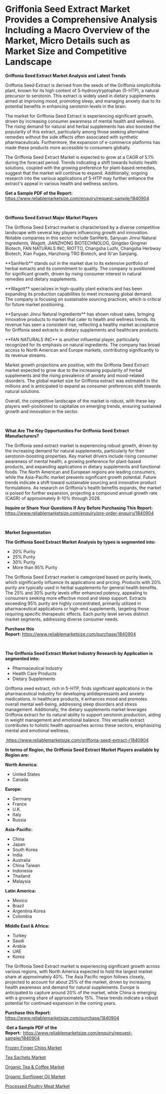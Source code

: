 <p><h1>Griffonia Seed Extract Market Provides a Comprehensive Analysis Including a Macro Overview of the Market, Micro Details such as Market Size and Competitive Landscape</h1></p><p><strong>Griffonia Seed Extract Market Analysis and Latest Trends</strong></p>
<p><p>Griffonia Seed Extract is derived from the seeds of the Griffonia simplicifolia plant, known for its high content of 5-hydroxytryptophan (5-HTP), a natural precursor to serotonin. This extract is widely used in dietary supplements aimed at improving mood, promoting sleep, and managing anxiety due to its potential benefits in enhancing serotonin levels in the brain.</p><p>The market for Griffonia Seed Extract is experiencing significant growth, driven by increasing consumer awareness of mental health and wellness. The rising demand for natural and herbal supplements has also boosted the popularity of this extract, particularly among those seeking alternative remedies without the side effects often associated with synthetic pharmaceuticals. Furthermore, the expansion of e-commerce platforms has made these products more accessible to consumers globally.</p><p>The Griffonia Seed Extract Market is expected to grow at a CAGR of 5.1% during the forecast period. Trends indicating a shift towards holistic health solutions, coupled with the growing preference for plant-based remedies, suggest that the market will continue to expand. Additionally, ongoing research into the various applications of 5-HTP may further enhance the extract's appeal in various health and wellness sectors.</p></p>
<p><strong>Get a Sample PDF of the Report:&nbsp;</strong> <a href="https://www.reliablemarketsize.com/enquiry/request-sample/1840904?utm_campaign=1832&utm_medium=2&utm_source=Github&utm_content=ia&utm_term=07042025&utm_id=griffonia-seed-extract">https://www.reliablemarketsize.com/enquiry/request-sample/1840904</a></p>
<p>&nbsp;</p>
<p><strong>Griffonia Seed Extract Major Market Players</strong></p>
<p><p>The Griffonia Seed Extract market is characterized by a diverse competitive landscape with several key players influencing growth and innovation. Notable companies in this sector include SanHerb, Sanyuan Jinrui Natural Ingredients, Wagott, JIANZHONG BIOTECHNOLOG, Qingdao Qingmei Biotech, FAN NATURALS INC, RIOTTO, Changsha Luzhi, Changsha Herbway Biotech, Xian Fugao, Hanzhong TRG Biotech, and Xi'an Sanjiang.</p><p>**SanHerb** stands out in the market due to its extensive portfolio of herbal extracts and its commitment to quality. The company is positioned for significant growth, driven by rising consumer interest in natural remedies and dietary supplements.</p><p>**Wagott** specializes in high-quality plant extracts and has been expanding its production capabilities to meet increasing global demand. The company is focusing on sustainable sourcing practices, which is critical for future market positioning.</p><p>**Sanyuan Jinrui Natural Ingredients** has shown robust sales, bringing innovative products to market that cater to health and wellness trends. Its revenue has seen a consistent rise, reflecting a healthy market acceptance for Griffonia seed extracts in dietary supplements and healthcare products.</p><p>**FAN NATURALS INC** is another influential player, particularly recognized for its emphasis on natural ingredients. The company has broad access to North American and Europe markets, contributing significantly to its revenue streams.</p><p>Market growth projections are positive, with the Griffonia Seed Extract market expected to grow due to the increasing popularity of herbal supplements and the rising prevalence of anxiety and mood-related disorders. The global market size for Griffonia extract was estimated in the millions and is anticipated to expand as consumer preferences shift towards natural solutions.</p><p>Overall, the competitive landscape of the market is robust, with these key players well-positioned to capitalize on emerging trends, ensuring sustained growth and innovation in the sector.</p></p>
<p>&nbsp;</p>
<p><strong>What Are The Key Opportunities For Griffonia Seed Extract Manufacturers?</strong></p>
<p><p>The Griffonia seed extract market is experiencing robust growth, driven by the increasing demand for natural supplements, particularly for their serotonin-boosting properties. Key market drivers include rising consumer awareness of mental health, a growing preference for plant-based products, and expanding applications in dietary supplements and functional foods. The North American and European regions are leading consumers, while the Asia-Pacific market presents significant growth potential. Future trends indicate a shift toward sustainable sourcing and innovative product formulations. As research on Griffonia's health benefits expands, the market is poised for further expansion, projecting a compound annual growth rate (CAGR) of approximately 8-10% through 2028.</p></p>
<p><strong>Inquire or Share Your Questions If Any Before Purchasing This Report:</strong> <a href="https://www.reliablemarketsize.com/enquiry/pre-order-enquiry/1840904?utm_campaign=1832&utm_medium=2&utm_source=Github&utm_content=ia&utm_term=07042025&utm_id=griffonia-seed-extract">https://www.reliablemarketsize.com/enquiry/pre-order-enquiry/1840904</a></p>
<p>&nbsp;</p>
<p><strong>Market Segmentation</strong></p>
<p><strong>The Griffonia Seed Extract Market Analysis by types is segmented into:</strong></p>
<p><ul><li>20% Purity</li><li>25% Purity</li><li>30% Purity</li><li>More than 95% Purity</li></ul></p>
<p><p>The Griffonia Seed Extract market is categorized based on purity levels, which significantly influence its applications and pricing. Products with 20% purity are typically used in herbal supplements for general health benefits. The 25% and 30% purity levels offer enhanced potency, appealing to consumers seeking more effective mood and sleep support. Extracts exceeding 95% purity are highly concentrated, primarily utilized in pharmaceutical applications or high-end supplements, targeting those requiring specific therapeutic effects. Each purity level serves distinct market segments, addressing diverse consumer needs.</p></p>
<p><strong>Purchase this Report:&nbsp;</strong><a href="https://www.reliablemarketsize.com/purchase/1840904?utm_campaign=1832&utm_medium=2&utm_source=Github&utm_content=ia&utm_term=07042025&utm_id=griffonia-seed-extract">https://www.reliablemarketsize.com/purchase/1840904</a></p>
<p>&nbsp;</p>
<p><strong>The Griffonia Seed Extract Market Industry Research by Application is segmented into:</strong></p>
<p><ul><li>Pharmaceutical Industry</li><li>Health Care Products</li><li>Dietary Supplements</li></ul></p>
<p><p>Griffonia seed extract, rich in 5-HTP, finds significant applications in the pharmaceutical industry for developing antidepressants and anxiety medications. In healthcare products, it enhances mood and promotes overall mental well-being, addressing sleep disorders and stress management. Additionally, the dietary supplements market leverages Griffonia extract for its natural ability to support serotonin production, aiding in weight management and emotional balance. This versatile extract contributes to holistic health approaches across these sectors, emphasizing mental and emotional wellness.</p></p>
<p><a href="https://www.reliablemarketsize.com/griffonia-seed-extract-r1840904?utm_campaign=1832&utm_medium=2&utm_source=Github&utm_content=ia&utm_term=07042025&utm_id=griffonia-seed-extract">&nbsp;https://www.reliablemarketsize.com/griffonia-seed-extract-r1840904</a></p>
<p><strong>In terms of Region, the Griffonia Seed Extract Market Players available by Region are:</strong></p>
<p>
    <p> <strong> North America: </strong>
        <ul>
            <li>United States</li>
            <li>Canada</li>
        </ul>
        </p> 
    <p> <strong> Europe: </strong>
        <ul>
            <li>Germany</li>
            <li>France</li>
            <li>U.K.</li>
            <li>Italy</li>
            <li>Russia</li>
        </ul>
        </p> 
    <p> <strong> Asia-Pacific: </strong>
        <ul>
            <li>China</li>
            <li>Japan</li>
            <li>South Korea</li>
            <li>India</li>
            <li>Australia</li>
            <li>China Taiwan</li>
            <li>Indonesia</li>
            <li>Thailand</li>
            <li>Malaysia</li>
        </ul>
        </p> 
    <p> <strong> Latin America: </strong>
        <ul>
            <li>Mexico</li>
            <li>Brazil</li>
            <li>Argentina Korea</li>
            <li>Colombia</li>
        </ul>
        </p> 
    <p> <strong> Middle East & Africa: </strong>
        <ul>
            <li>Turkey</li>
            <li>Saudi</li>
            <li>Arabia</li>
            <li>UAE</li>
            <li>Korea</li>
        </ul>
    </p>
    </p>
<p><p>The Griffonia Seed Extract market is experiencing significant growth across various regions, with North America expected to hold the largest market share at approximately 40%. The Asia Pacific region follows closely, projected to account for about 25% of the market, driven by increasing health awareness and demand for natural supplements. Europe is anticipated to capture around 20% of the market, while China is emerging with a growing share of approximately 15%. These trends indicate a robust potential for continued expansion in the coming years.</p></p>
<p><strong>Purchase this Report: </strong><a href="https://www.reliablemarketsize.com/purchase/1840904?utm_campaign=1832&utm_medium=2&utm_source=Github&utm_content=ia&utm_term=07042025&utm_id=griffonia-seed-extract">https://www.reliablemarketsize.com/purchase/1840904</a></p>
<p>&nbsp;<strong>Get a Sample PDF of the Report:&nbsp;&nbsp;</strong><a href="https://www.reliablemarketsize.com/enquiry/request-sample/1840904?utm_campaign=1832&utm_medium=2&utm_source=Github&utm_content=ia&utm_term=07042025&utm_id=griffonia-seed-extract">https://www.reliablemarketsize.com/enquiry/request-sample/1840904</a></p>
<p><strong></strong></p>
<p><p><a href="https://github.com/nsmifidget3/Market-Research-Report-List-1/blob/main/frozen-finger-chips-market.md?utm_campaign=1832&utm_medium=2&utm_source=Github&utm_content=ia&utm_term=07042025&utm_id=griffonia-seed-extract">Frozen Finger Chips Market</a></p><p><a href="https://github.com/wiltsdeenyuw/Market-Research-Report-List-1/blob/main/tea-sachets-market.md?utm_campaign=1832&utm_medium=2&utm_source=Github&utm_content=ia&utm_term=07042025&utm_id=griffonia-seed-extract">Tea Sachets Market</a></p><p><a href="https://github.com/lotoahshaiek/Market-Research-Report-List-1/blob/main/organic-tea-coffee-market.md?utm_campaign=1832&utm_medium=2&utm_source=Github&utm_content=ia&utm_term=07042025&utm_id=griffonia-seed-extract">Organic Tea & Coffee Market</a></p><p><a href="https://github.com/fabrehugessf/Market-Research-Report-List-1/blob/main/organic-sunflower-oil-market.md?utm_campaign=1832&utm_medium=2&utm_source=Github&utm_content=ia&utm_term=07042025&utm_id=griffonia-seed-extract">Organic Sunflower Oil Market</a></p><p><a href="https://github.com/orlinvisonju/Market-Research-Report-List-1/blob/main/processed-poultry-meat-market.md?utm_campaign=1832&utm_medium=2&utm_source=Github&utm_content=ia&utm_term=07042025&utm_id=griffonia-seed-extract">Processed Poultry Meat Market</a></p></p>